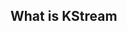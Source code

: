 ## What is KStream

<!--stackedit_data:
eyJoaXN0b3J5IjpbMTYxMTEwNDEwNSwtMTE0MzE3NjA2NiwxNz
UyMzMwOTU1LC0xMzQ4NDg0ODQ5LC0xOTIyMDEwOTE0LDQ5MDg2
MDY1Niw3NjE5MzgxNzIsLTYyNjQ2MDAwNCwxMzAxMzIyNDQyLC
0xNjkyNzY3NzAsLTg1Mjg2MTc0NywxMzIyNjIxMzMwLDEzNjA0
MzQyNSwxMDE1ODEzNTM0LC0yMDg4NzQ2NjEyLDIwNTY3MDYxMD
UsMTk2NjgxMzU3OCwtNjA5MDc0MjU4LDc5Nzg4ODUxNSw5Mzk0
OTE1OTNdfQ==
-->
